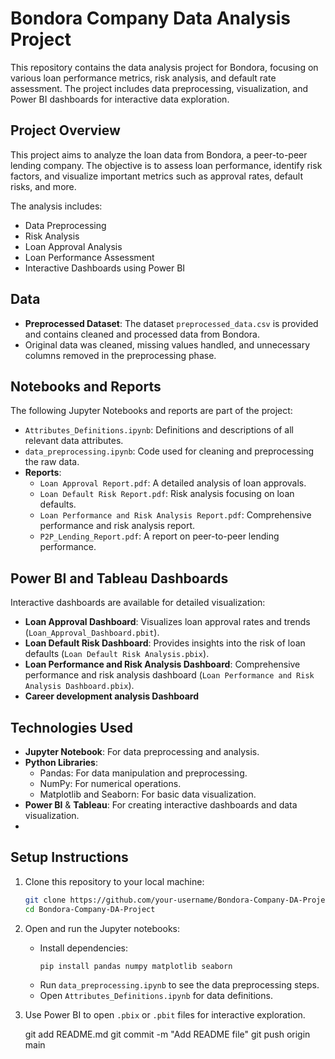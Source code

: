 # Bondora Company Data Analysis Project

This repository contains the data analysis project for Bondora, focusing on various loan performance metrics, risk analysis, and default rate assessment. The project includes data preprocessing, visualization, and Power BI dashboards for interactive data exploration.


## Project Overview
This project aims to analyze the loan data from Bondora, a peer-to-peer lending company. The objective is to assess loan performance, identify risk factors, and visualize important metrics such as approval rates, default risks, and more.

The analysis includes:
- Data Preprocessing
- Risk Analysis
- Loan Approval Analysis
- Loan Performance Assessment
- Interactive Dashboards using Power BI

## Data
- **Preprocessed Dataset**: The dataset `preprocessed_data.csv` is provided and contains cleaned and processed data from Bondora.
- Original data was cleaned, missing values handled, and unnecessary columns removed in the preprocessing phase.

## Notebooks and Reports
The following Jupyter Notebooks and reports are part of the project:

- `Attributes_Definitions.ipynb`: Definitions and descriptions of all relevant data attributes.
- `data_preprocessing.ipynb`: Code used for cleaning and preprocessing the raw data.
- **Reports**:
  - `Loan Approval Report.pdf`: A detailed analysis of loan approvals.
  - `Loan Default Risk Report.pdf`: Risk analysis focusing on loan defaults.
  - `Loan Performance and Risk Analysis Report.pdf`: Comprehensive performance and risk analysis report.
  - `P2P_Lending_Report.pdf`: A report on peer-to-peer lending performance.

## Power BI and Tableau Dashboards
Interactive dashboards are available for detailed visualization:
- **Loan Approval Dashboard**: Visualizes loan approval rates and trends (`Loan_Approval_Dashboard.pbit`).
- **Loan Default Risk Dashboard**: Provides insights into the risk of loan defaults (`Loan Default Risk Analysis.pbix`).
- **Loan Performance and Risk Analysis Dashboard**: Comprehensive performance and risk analysis dashboard (`Loan Performance and Risk Analysis Dashboard.pbix`).
- **Career development analysis Dashboard**

## Technologies Used
- **Jupyter Notebook**: For data preprocessing and analysis.
- **Python Libraries**: 
  - Pandas: For data manipulation and preprocessing.
  - NumPy: For numerical operations.
  - Matplotlib and Seaborn: For basic data visualization.
- **Power BI** & **Tableau**: For creating interactive dashboards and data visualization.
- 

## Setup Instructions
1. Clone this repository to your local machine:

   ```bash
   git clone https://github.com/your-username/Bondora-Company-DA-Project.git
   cd Bondora-Company-DA-Project
   ```

2. Open and run the Jupyter notebooks:
   - Install dependencies:
     ```bash
     pip install pandas numpy matplotlib seaborn
     ```
   - Run `data_preprocessing.ipynb` to see the data preprocessing steps.
   - Open `Attributes_Definitions.ipynb` for data definitions.

3. Use Power BI to open `.pbix` or `.pbit` files for interactive exploration.

   git add README.md
   git commit -m "Add README file"
   git push origin main
   ```
